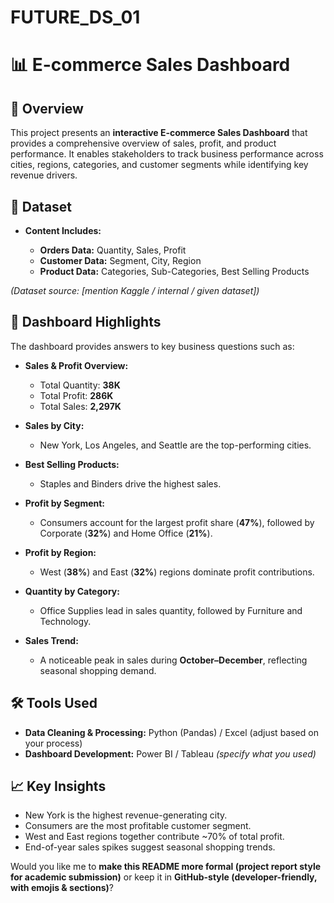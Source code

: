 # FUTURE_DS_01

# 📊 E-commerce Sales Dashboard

## 📌 Overview

This project presents an **interactive E-commerce Sales Dashboard** that provides a comprehensive overview of sales, profit, and product performance. It enables stakeholders to track business performance across cities, regions, categories, and customer segments while identifying key revenue drivers.

## 📂 Dataset

* **Content Includes:**

  * **Orders Data:** Quantity, Sales, Profit
  * **Customer Data:** Segment, City, Region
  * **Product Data:** Categories, Sub-Categories, Best Selling Products

*(Dataset source: \[mention Kaggle / internal / given dataset])*

## 🎯 Dashboard Highlights

The dashboard provides answers to key business questions such as:

* **Sales & Profit Overview:**

  * Total Quantity: **38K**
  * Total Profit: **286K**
  * Total Sales: **2,297K**

* **Sales by City:**

  * New York, Los Angeles, and Seattle are the top-performing cities.

* **Best Selling Products:**

  * Staples and Binders drive the highest sales.

* **Profit by Segment:**

  * Consumers account for the largest profit share (**47%**), followed by Corporate (**32%**) and Home Office (**21%**).

* **Profit by Region:**

  * West (**38%**) and East (**32%**) regions dominate profit contributions.

* **Quantity by Category:**

  * Office Supplies lead in sales quantity, followed by Furniture and Technology.

* **Sales Trend:**

  * A noticeable peak in sales during **October–December**, reflecting seasonal shopping demand.

## 🛠 Tools Used

* **Data Cleaning & Processing:** Python (Pandas) / Excel (adjust based on your process)
* **Dashboard Development:** Power BI / Tableau *(specify what you used)*


## 📈 Key Insights

* New York is the highest revenue-generating city.
* Consumers are the most profitable customer segment.
* West and East regions together contribute \~70% of total profit.
* End-of-year sales spikes suggest seasonal shopping trends.



Would you like me to **make this README more formal (project report style for academic submission)** or keep it in **GitHub-style (developer-friendly, with emojis & sections)**?
